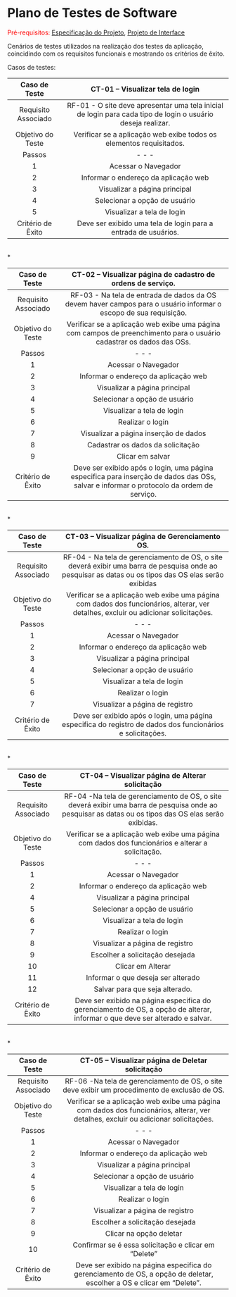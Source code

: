 # Plano de Testes de Software

<span style="color:red">Pré-requisitos: <a href="2-Especificação do Projeto.md"> Especificação do Projeto</a></span>, <a href="3-Projeto de Interface.md"> Projeto de Interface</a>

Cenários de testes utilizados na realização dos testes da aplicação, coincidindo com os requisitos funcionais e mostrando os critérios de êxito.

Casos de testes:
 
| **Caso de Teste** 	| CT-01 – Visualizar tela de login  	|
|:---:	|:---:	|
|	Requisito Associado 	| RF-01 - O site deve apresentar uma tela inicial de login para cada tipo de login o usuário deseja realizar. |
| Objetivo do Teste 	| Verificar se a aplicação web exibe todos os elementos requisitados. |
|   Passos | -                     -                 -     | 
|    1   	|    Acessar o Navegador                        |
|    2    |    Informar o endereço da aplicação web       |
|    3    |    Visualizar a página principal              |
|    4    |    Selecionar a opção de usuário              |
|    5    |    Visualizar a tela de login                 |
|Critério de Êxito | Deve ser exibido uma tela de login para a entrada de usuários. |

<br>*

| **Caso de Teste** 	| CT-02 – Visualizar página de cadastro de ordens de serviço.	|
| :---: | :---:|
|Requisito Associado | RF-03 - Na tela de entrada de dados da OS devem haver campos para o usuário informar o escopo de sua requisição.    |
| Objetivo do Teste 	| Verificar se a aplicação web exibe uma página com campos de preenchimento para o usuário cadastrar os dados das OSs. |
| Passos |  -                -                         - |            
|    1   |     Acessar o Navegador                       |
|    2   |     Informar o endereço da aplicação web      |
|    3   |     Visualizar a página principal             |
|    4   |     Selecionar a opção de usuário             |
|    5   |     Visualizar a tela de login                |  
|    6   |     Realizar o login                          |
|    7   |     Visualizar a página inserção de dados     |
|    8   |     Cadastrar os dados da solicitação         |
|    9   |     Clicar em salvar                          |       
|Critério de Êxito |  Deve ser exibido após o login, uma página especifica para inserção de dados das OSs, salvar e informar o protocolo da ordem de serviço.|

<br>*

| **Caso de Teste** 	| CT-03 – Visualizar página de Gerenciamento OS.	|
| :---: | :---:|
|Requisito Associado | RF-04 - Na tela de gerenciamento de OS, o site deverá exibir uma barra de pesquisa onde ao pesquisar as datas ou os tipos das OS elas serão exibidas  |
| Objetivo do Teste 	| Verificar se a aplicação web exibe uma página com dados dos funcionários, alterar, ver detalhes, excluir ou adicionar solicitações. |
| Passos   |     -                  -              -  |
|     1    |     Acessar o Navegador                  |
|     2    |     Informar o endereço da aplicação web |
|     3    |     Visualizar a página principal        |
|     4    |     Selecionar a opção de usuário        | 
|     5    |     Visualizar a tela de login           |
|     6    |    Realizar o login                      |
|     7    |    Visualizar a página de registro       |
|Critério de Êxito | Deve ser exibido após o login, uma página especifica do registro de dados dos funcionários e solicitações.|
<br>*

| **Caso de Teste** 	| CT-04 – Visualizar página de Alterar solicitação	|
| :---: | :---:|
|Requisito Associado | RF-04 -Na tela de gerenciamento de OS, o site deverá exibir uma barra de pesquisa onde ao pesquisar as datas ou os tipos das OS elas serão exibidas.   |
| Objetivo do Teste 	| Verificar se a aplicação web exibe uma página com dados dos funcionários e alterar a solicitação. |
| Passos 	|  -              -                 -   |
|   1     |  Acessar o Navegador                  |
|   2     |  Informar o endereço da aplicação web | 
|   4     |  Visualizar a página principal        |
|   5     |  Selecionar a opção de usuário        |
|   6     |  Visualizar a tela de login           |
|   7     |  Realizar o login                     |
|   8     |  Visualizar a página de registro      |
|   9     |  Escolher a solicitação desejada      |
|   10    |  Clicar em Alterar                    |
|   11    |  Informar o que deseja ser alterado   | 
|   12    |  Salvar para que seja alterado.       |
|Critério de Êxito | Deve ser exibido na página especifica do gerenciamento de OS, a opção de alterar, informar o que deve ser alterado e salvar.|

<br>*

| **Caso de Teste** 	| CT-05 – Visualizar página de Deletar solicitação	|
| :---: | :---:|
|Requisito Associado | RF-06 -Na tela de gerenciamento de OS, o site deve exibir um procedimento de exclusão de OS. |
| Objetivo do Teste 	| Verificar se a aplicação web exibe uma página com dados dos funcionários, alterar, ver detalhes, excluir ou adicionar solicitações. |
| Passos 	|        -         -             -       |
|    1    |        Acessar o Navegador             |                 
|    2    |  Informar o endereço da aplicação web  |
|    3    |  Visualizar a página principal         |
|    4    |  Selecionar a opção de usuário         | 
|    5    |  Visualizar a tela de login            |       
|    6    |  Realizar o login                      |
|    7    |  Visualizar a página de registro       |
|    8    |  Escolher a solicitação desejada       |
|    9    |  Clicar na opção deletar               |          
|    10   |  Confirmar se é essa solicitação e clicar em “Delete” |
|Critério de Êxito | Deve ser exibido na página especifica do gerenciamento de OS, a opção de deletar, escolher a OS e clicar em “Delete”.|

